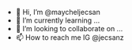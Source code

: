 - 👋 Hi, I’m @maycheljecsan
- 🌱 I’m currently learning ...
- 💞️ I’m looking to collaborate on ...
- 📫 How to reach me IG @jecsanz

<!---
maycheljecsan/maycheljecsan is a ✨ special ✨ repository because its `README.md` (this file) appears on your GitHub profile.
You can click the Preview link to take a look at your changes.
--->
